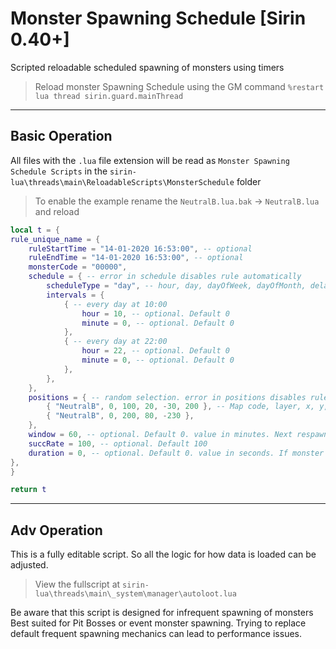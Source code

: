 # Monster Spawning Schedule [Sirin 0.40+]

Scripted reloadable scheduled spawning of monsters using timers

> Reload monster Spawning Schedule using the GM command `%restart lua thread sirin.guard.mainThread`

***

## Basic Operation

All files with the `.lua` file extension will be read as `Monster Spawning Schedule Scripts` in the `sirin-lua\threads\main\ReloadableScripts\MonsterSchedule` folder

> To enable the example rename the `NeutralB.lua.bak` → `NeutralB.lua` and reload

```lua
local t = {
rule_unique_name = {
	ruleStartTime = "14-01-2020 16:53:00", -- optional
	ruleEndTime = "14-01-2020 16:53:00", -- optional
	monsterCode = "00000",
	schedule = { -- error in schedule disables rule automatically
		scheduleType = "day", -- hour, day, dayOfWeek, dayOfMonth, delay
		intervals = {
			{ -- every day at 10:00
				hour = 10, -- optional. Default 0
				minute = 0, -- optional. Default 0
			},
			{ -- every day at 22:00
				hour = 22, -- optional. Default 0
				minute = 0, -- optional. Default 0
			},
		},
    },
	positions = { -- random selection. error in positions disables rule automatically
		{ "NeutralB", 0, 100, 20, -30, 200 }, -- Map code, layer, x, y, z, [range]. Default range is 0 - exact position.
		{ "NeutralB", 0, 200, 80, -230 },
	},
	window = 60, -- optional. Default 0. value in minutes. Next respawn time +- window / 2
	succRate = 100, -- optional. Default 100
	duration = 0, -- optional. Default 0. value in seconds. If monster not killed in `duration` seconds then despawn monster. if <=0 then no despawn will happen.
},
}

return t
```

***

## Adv Operation

This is a fully editable script. So all the logic for how data is loaded can be adjusted.

> View the fullscript at `sirin-lua\threads\main\_system\manager\autoloot.lua`

Be aware that this script is designed for infrequent spawning of monsters \
Best suited for Pit Bosses or event monster spawning. Trying to replace default frequent spawning mechanics can lead to performance issues.

